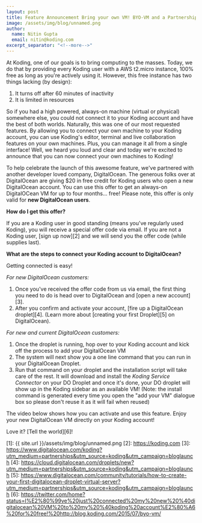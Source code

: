 ```yaml
---
layout: post
title: Feature Announcement Bring your own VM! BYO-VM and a Partnership with DigitalOcean!
image: /assets/img/blog/unnamed.png
author:
  name: Nitin Gupta
  email: nitin@koding.com
excerpt_separator: "<!--more-->"
---
```


At Koding, one of our goals is to bring computing to the masses. Today, we do that by providing every Koding user with a AWS t2.micro instance, 100% free as long as you're actively using it. However, this free instance has two things lacking (by design):

1. It turns off after 60 minutes of inactivity
2. It is limited in resources
<!--more-->

So if you had a high powered, always-on machine (virtual or physical) somewhere else, you could not connect it to your Koding account and have the best of both worlds. Naturally, this was one of our most requested features. By allowing you to connect your own machine to your Koding account, you can use Koding's editor, terminal and live collaboration features on your own machines. Plus, you can manage it all from a single interface! Well, we heard you loud and clear and today we're excited to announce that you can now connect your own machines to Koding!

To help celebrate the launch of this awesome feature, we've partnered with another developer loved company, DigitalOcean. The generous folks over at DigitalOcean are giving $20 in free credit for Koding users who open a new DigitalOcean account. You can use this offer to get an always-on DigitalOCean VM for up to four months... free! Please note, this offer is only valid for **new DigitalOcean users**.

**How do I get this offer?**

If you are a Koding user in good standing (means you've regularly used Koding), you will receive a special offer code via email. If you are not a Koding user, [sign up now][2] and we will send you the offer code (while supplies last).

**What are the steps to connect your Koding account to DigitalOcean?**

Getting connected is easy!

_For new DigitalOcean customers:_

1. Once you've received the offer code from us via email, the first thing you need to do is head over to DigitalOcean and [open a new account][3].
2. After you confirm and activate your account, [fire up a DigitalOcean droplet][4]. (Learn more about [creating your first Droplet][5] on DigitalOcean).

_For new and current DigitalOcean customers:_

1. Once the droplet is running, hop over to your Koding account and kick off the process to add your DigitalOcean VM
2. The system will next show you a one line command that you can run in your DigitalOcean Droplet.
3. Run that command on your droplet and the installation script will take care of the rest. It will download and install the _Koding Service Connector_ on your DO Droplet and once it's done, your DO droplet will show up in the Koding sidebar as an available VM!
(Note: the install command is generated every time you open the "add your VM" dialogue box so please don't reuse it as it will fail when reused)

The video below shows how you can activate and use this feature. Enjoy your new DigitalOcean VM directly on your Koding account!

Love it? [Tell the world][6]!

[1]: {{ site.url }}/assets/img/blog/unnamed.png
[2]: https://koding.com
[3]: https://www.digitalocean.com/koding?utm_medium=partnerships&utm_source=koding&utm_campaign=bloglaunch
[4]: https://cloud.digitalocean.com/droplets/new?utm_medium=partnerships&utm_source=koding&utm_campaign=bloglaunch
[5]: https://www.digitalocean.com/community/tutorials/how-to-create-your-first-digitalocean-droplet-virtual-server?utm_medium=partnerships&utm_source=koding&utm_campaign=bloglaunch
[6]: https://twitter.com/home?status=I%E2%80%99ve%20just%20connected%20my%20new%20%40digitalocean%20VM%20to%20my%20%40koding%20account%E2%80%A6%20for%20free!%20http://blog.koding.com/2015/07/byo-vm/
